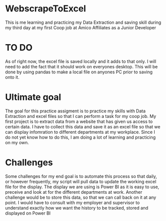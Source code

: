 # WebscrapeToExcel
This is me learning and practicing my Data Extraction and saving skill during my third day at my first Coop job at Amico Affiliates as a Junior Developer
# TO DO
As of right now, the excel file is saved locally and it adds to that only. I will need to add the fact that it should work on everyones desktop.
This will be done by using pandas to make a local file on anyones PC prior to saving onto it.
# Ultimate goal
The goal for this practice assigment is to practice my skills with Data Extraction and excel files so that I can perform a task for my coop job.
My first project is to extract data from a website that has given us access to certain data. I have to collect this data and save it as an excel file so that we can display infomration to different departments at my workplace. Since I do not yet know how to do this, I am doing a lot of learning and practicing on my own.
# Challenges
Some challenges for my end goal is to automate this process so that daily, or however frequently, my script will pull data to update the working excel file for the display. The display we are using is Power BI as it is easy to use, preceive and look at for the different departments at work.
Another challenge would be to store this data, so that we can call back on it at any point. I would have to consult with my employer and supervisor to understand exactly how we want the history to be tracked, stored and displayed on Power BI
